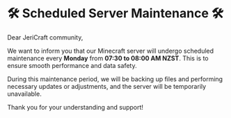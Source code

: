 # 🛠️ Scheduled Server Maintenance 🛠️

Dear JeriCraft community,

We want to inform you that our Minecraft server will undergo scheduled maintenance every **Monday** from **07:30 to 08:00 AM NZST**. This is to ensure smooth performance and data safety.

During this maintenance period, we will be backing up files and performing necessary updates or adjustments, and the server will be temporarily unavailable.

Thank you for your understanding and support!